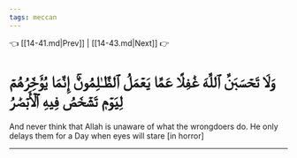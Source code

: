 ```yaml
---
tags: meccan
---
```


👈 [[14-41.md|Prev]] | [[14-43.md|Next]] 👉

# وَلَا تَحۡسَبَنَّ ٱللَّهَ غَٰفِلًا عَمَّا يَعۡمَلُ ٱلظَّـٰلِمُونَۚ إِنَّمَا يُؤَخِّرُهُمۡ لِيَوۡمٖ تَشۡخَصُ فِيهِ ٱلۡأَبۡصَٰرُ

And never think that Allah is unaware of what the wrongdoers do. He only delays them for a Day when eyes will stare [in horror]

---

